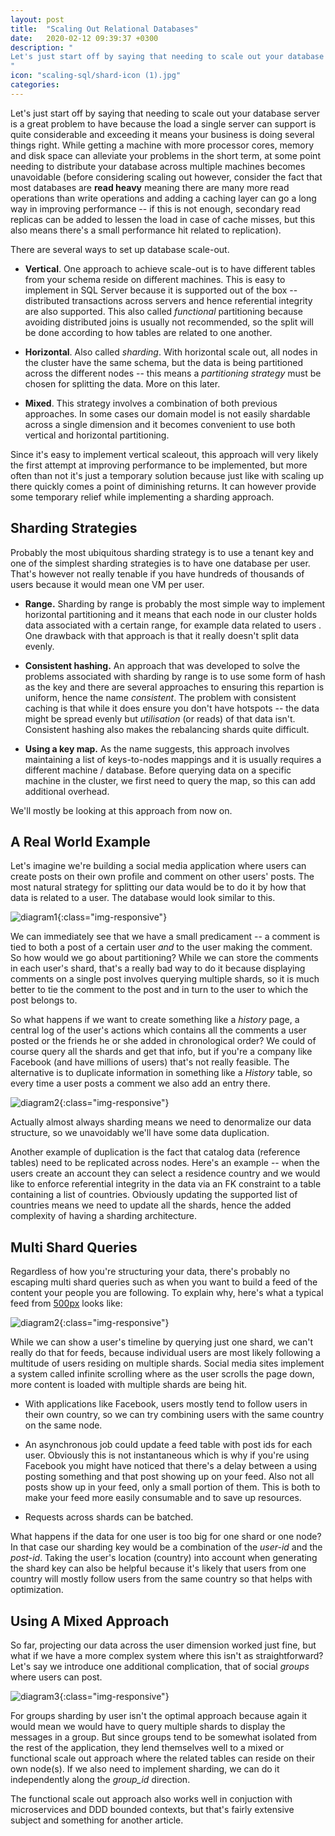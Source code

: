 ```yaml
---
layout: post
title:  "Scaling Out Relational Databases"
date:   2020-02-12 09:39:37 +0300
description: "
Let's just start off by saying that needing to scale out your database server is a great problem to have from a business point of view because the load a single database server can support is quite considerable and exceeding it means your business is doing several things right. While getting a machine with more processor cores, memory and disk space can alleviate your problems in the short term, at some point needing to distribute your database across multiple machines becomes unavoidable.
"
icon: "scaling-sql/shard-icon (1).jpg"
categories:
---
```

Let's just start off by saying that needing to scale out your database server is a great problem to have because the load a single server can support is quite considerable and exceeding it means your business is doing several things right. While getting a machine with more processor cores, memory and disk space can alleviate your problems in the short term, at some point needing to distribute your database across multiple machines becomes unavoidable (before considering scaling out however, consider the fact that most databases are **read heavy** meaning there are many more read operations than write operations and adding a caching layer can go a long way in improving performance -- if this is not enough, secondary read replicas can be added to lessen the load in case of cache misses, but this also means there's a small performance hit related to replication).

There are several ways to set up database scale-out.

* **Vertical**. One approach to achieve scale-out is to have different tables from your schema reside on different machines. This is easy to implement in SQL Server because it is supported out of the box -- distributed transactions across servers and hence referential integrity are also supported. This also called *functional* partitioning because avoiding distributed joins is usually not recommended, so the split will be done according to how tables are related to one another.

* **Horizontal**. Also called *sharding*. With horizontal scale out, all nodes in the cluster have the same schema, but the data is being partitioned across the different nodes -- this means a *partitioning strategy* must be chosen for splitting the data. More on this later.

* **Mixed**. This strategy involves a combination of both previous approaches. In some cases our domain model is not easily shardable across a single dimension and it becomes convenient to use both vertical and horizontal partitioning.

Since it's easy to implement vertical scaleout, this approach will very likely the first attempt at improving performance to be implemented, but more often than not it's just a temporary solution because just like with scaling up there quickly comes a point of diminishing returns. It can however provide some temporary relief while implementing a sharding approach.

## Sharding Strategies
Probably the most ubiquitous sharding strategy is to use a tenant key and one of the simplest sharding strategies is to have one database per user. That's however not really tenable if you have hundreds of thousands of users because it would mean one VM per user. 

* **Range.** Sharding by range is probably the most simple way to implement horizontal partitioning and it means that each node in our cluster holds data associated with a certain range, for example data related to users . One drawback with that approach is that it really doesn't split data evenly.
 
* **Consistent hashing.** An approach that was developed to solve the problems associated with sharding by range is to use some form of hash as the key and there are several approaches to ensuring this repartion is uniform, hence the name *consistent*. The problem with consistent caching is that while it does ensure you don't have hotspots -- the data might be spread evenly but *utilisation* (or reads) of that data isn't. Consistent hashing also makes the rebalancing shards quite difficult.

* **Using a key map.** As the name suggests, this approach involves maintaining a list of keys-to-nodes mappings and it is usually requires a different machine / database. Before querying data on a specific machine in the cluster, we first need to query the map, so this can add additional overhead.

We'll mostly be looking at this approach from now on.

## A Real World Example
Let's imagine we're building a social media application where users can create posts on their own profile and comment on other users' posts. The most natural strategy for splitting our data would be to do it by how that data is related to a user. The database would look similar to this.

![diagram1](/images/scaling-sql/diag1.png){:class="img-responsive"}

We can immediately see that we have a small predicament -- a comment is tied to both a post of a certain user *and* to the user making the comment. So how would we go about partitioning? While we can store the comments in each user's shard, that's a really bad way to do it because displaying comments on a single post involves querying multiple shards, so it is much better to tie the comment to the post and in turn to the user to which the post belongs to.

So what happens if we want to create something like a *history* page, a central log of the user's actions which contains all the comments a user posted or the friends he or she added in chronological order? We could of course query all the shards and get that info, but if you're a company like Facebook (and have millions of users) that's not really feasible. The alternative is to duplicate information in something like a *History* table, so every time a user posts a comment we also add an entry there. 

![diagram2](/images/scaling-sql/diag2.png){:class="img-responsive"}

Actually almost always sharding means we need to denormalize our data structure, so we unavoidably we'll have some data duplication. 

Another example of duplication is the fact that catalog data (reference tables) need to be replicated across nodes. Here's an example -- when the users create an account they can select a residence country and we would like to enforce referential integrity in the data via an FK constraint to a table containing a list of countries.  Obviously updating the supported list of countries means we need to update all the shards, hence the added complexity of having a sharding architecture.

## Multi Shard Queries
Regardless of how you're structuring your data, there's probably no escaping multi shard queries such as when you want to build a feed of the content your people you are following.  To explain why, here's what a typical feed from [500px]() looks like:

![diagram2](/images/scaling-sql/feed.jpg){:class="img-responsive"}

While we can show a user's timeline by querying just one shard, we can't really do that for feeds, because individual users are most likely following a multitude of users residing on multiple shards. Social media sites implement a system called infinite scrolling where as the user scrolls the page down, more content is loaded with multiple shards are being hit.

* With applications like Facebook, users mostly tend to follow users in their own country, so we can try combining users with the same country on the same node.
  
* An asynchronous job could update a feed table with post ids for each user. Obviously this is not instantaneous which is why if you're using Facebook you might have noticed that there's a delay between a using posting something and that post showing up on your feed. Also not all posts show up in your feed, only a small portion of them. This is both to make your feed more easily consumable and to save up resources.
  
* Requests across shards can be batched.

What happens if the data for one user is too big for one shard or one node? In that case our sharding key would be a combination of the *user-id* and the *post-id*. Taking the user's location (country) into account when generating the shard key can also be helpful because it's likely that users from one country will mostly follow users from the same country so that helps with optimization.

## Using A Mixed Approach
So far, projecting our data across the user dimension worked just fine, but what if we have a more complex system where this isn't as straightforward? Let's say we introduce one additional complication, that of social *groups* where users can post.

![diagram3](/images/scaling-sql/diag3.png){:class="img-responsive"}

For groups sharding by user isn't the optimal approach because again it would mean we would have to query multiple shards to display the messages in a group. But since groups tend to be somewhat isolated from the rest of the application, they lend themselves well to a mixed or functional scale out approach where the related tables can reside on their own node(s). If we also need to implement sharding, we can do it independently along the *group_id* direction.

The functional scale out approach also works well in conjuction with microservices and DDD bounded contexts, but that's fairly extensive subject and something for another article.
